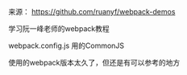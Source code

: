 来源：
https://github.com/ruanyf/webpack-demos

学习阮一峰老师的webpack教程

webpack.config.js 用的CommonJS

使用的webpack版本太久了，但还是有可以参考的地方


